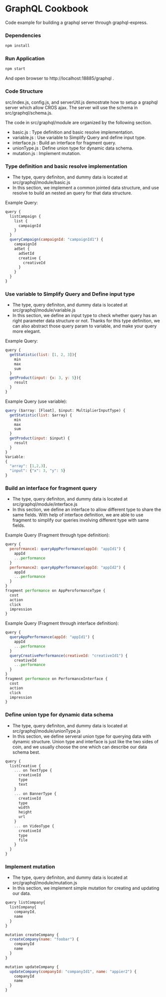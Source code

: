 # GraphQL Cookbook

Code example for building a graphql server through graphql-express.


### Dependencies

```sh
npm install
```

### Run Application

```sh
npm start
```

And open browser to http://localhost:18885/graphql .


### Code Structure

src/index.js, config.js, and serverUtil.js demostrate how to setup a graphql server which allow CROS ajax. The server will use the schema in src/graphql/schema.js.

The code in src/graphql/module are organized by the following section.

* basic.js : Type definition and basic resolve implementation.
* variable.js : Use variable to Simplify Query and define input type.
* interface.js : Build an interface for fragment query.
* unionType.js : Define union type for dynamic data schema.
* mutation.js : Implement mutation.


### Type definition and basic resolve implementation

- The type, query definiton, and dummy data is located at src/graphql/module/basic.js
- In this section, we implement a common jointed data structure, and use resolve to build an nested an query for that data structure.

Example Query:
```js
query {
  listCampaign {
    list {
      campaignId
    }
  }
  queryCampaign(campaignId: "campaignId1") {
    campaignId
    adSet {
      adSetId
      creative {
        creativeId
      }
    }
  }
}
```


### Use variable to Simplify Query and Define input type

- The type, query definiton, and dummy data is located at src/graphql/module/variable.js
- In this section, we define an input type to check whether query has an right parameter data structure or not. Thanks for this type definition, we can also abstract those query param to variable, and make your query more elegant.

Example Query:
```js
query {
  getStatistic(list: [1, 2, 3]){
    min
    max
    sum
  }
  getProduct(input: {x: 3, y: 5}){
    result
  }
}
```

Example Query (use variable):
```js
query ($array: [Float], $input: MultiplierInputType) {
  getStatistic(list: $array) {
    min
    max
    sum
  }
  getProduct(input: $input) {
    result
  }
}
Variable:
{
  "array": [1,2,3],
  "input": {"x": 3, "y": 5}
}
```

### Build an interface for fragment query

- The type, query definiton, and dummy data is located at src/graphql/module/interface.js
- In this section, we define an interface to allow different type to share the same fields. With help of interface definition, we are able to use fragment to simplify our queries involving different type with same fields.

Example Query (Fragment through type definition):
```js
query {
  perofrmance1: queryAppPerformance(appId: "appId1") {
    appId
    ...performance
  }
  performance2: queryAppPerformance(appId: "appId2") {
    appId
    ...performance
  }
}
fragment performance on AppPeroformanceType {
  cost
  action
  click
  impression
}
```

Example Query (Fragment through interface definition):
```js
query {
  queryAppPerformance(appId: "appId1") {
    appId
    ...performance
  }
  queryCreativePerformance(creativeId: "creativeId1") {
    creativeId
    ...performance
  }
}
fragment performance on PerformanceInterface {
  cost
  action
  click
  impression
}
```

### Define union type for dynamic data schema

- The type, query definiton, and dummy data is located at src/graphql/module/unionType.js
- In this section, we define serveral union type for querying data with dynamic structure. Union type and interface is just like the two sides of coin, and we usually choose the one which can describe our data schema best.

```js
query {
  listCreative {
    ... on TextType {
      creativeId
      type
      text
    }
    ... on BannerType {
      creativeId
      type
      width
      height
      url
    }
    ... on VideoType {
      creativeId
      type
      file
    }
  }
}
```


### Implement mutation

- The type, query definiton, and dummy data is located at src/graphql/module/mutation.js
- In this section, we implement simple mutation for creating and updating our data.

```js
query listCompany{
  listCompany{
    companyId,
    name
  }
}

mutation createCompany {
  createCompany(name: "foobar") {
    companyId
    name
  }
}

mutation updateCompany {
  updateCompany(companyId: "companyId1", name: "appier2") {
    companyId
    name
  }
}
```
